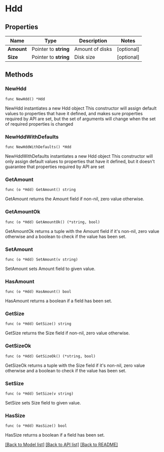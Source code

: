 # Hdd

## Properties

Name | Type | Description | Notes
------------ | ------------- | ------------- | -------------
**Amount** | Pointer to **string** | Amount of disks | [optional] 
**Size** | Pointer to **string** | Disk size | [optional] 

## Methods

### NewHdd

`func NewHdd() *Hdd`

NewHdd instantiates a new Hdd object
This constructor will assign default values to properties that have it defined,
and makes sure properties required by API are set, but the set of arguments
will change when the set of required properties is changed

### NewHddWithDefaults

`func NewHddWithDefaults() *Hdd`

NewHddWithDefaults instantiates a new Hdd object
This constructor will only assign default values to properties that have it defined,
but it doesn't guarantee that properties required by API are set

### GetAmount

`func (o *Hdd) GetAmount() string`

GetAmount returns the Amount field if non-nil, zero value otherwise.

### GetAmountOk

`func (o *Hdd) GetAmountOk() (*string, bool)`

GetAmountOk returns a tuple with the Amount field if it's non-nil, zero value otherwise
and a boolean to check if the value has been set.

### SetAmount

`func (o *Hdd) SetAmount(v string)`

SetAmount sets Amount field to given value.

### HasAmount

`func (o *Hdd) HasAmount() bool`

HasAmount returns a boolean if a field has been set.

### GetSize

`func (o *Hdd) GetSize() string`

GetSize returns the Size field if non-nil, zero value otherwise.

### GetSizeOk

`func (o *Hdd) GetSizeOk() (*string, bool)`

GetSizeOk returns a tuple with the Size field if it's non-nil, zero value otherwise
and a boolean to check if the value has been set.

### SetSize

`func (o *Hdd) SetSize(v string)`

SetSize sets Size field to given value.

### HasSize

`func (o *Hdd) HasSize() bool`

HasSize returns a boolean if a field has been set.


[[Back to Model list]](../README.md#documentation-for-models) [[Back to API list]](../README.md#documentation-for-api-endpoints) [[Back to README]](../README.md)


